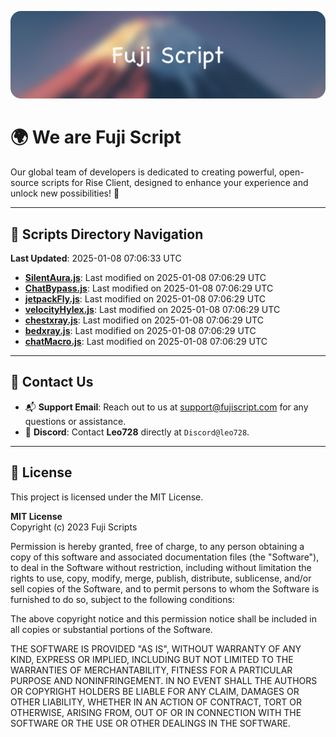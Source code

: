 ![Banner](.github/b.webp)

# 🌍 **We are Fuji Script**

Our global team of developers is dedicated to creating powerful, open-source scripts for Rise Client, designed to enhance your experience and unlock new possibilities! 🌟

---
<!-- SCRIPTS_NAVIGATION_START -->
## 📂 **Scripts Directory Navigation**

**Last Updated**: 2025-01-08 07:06:33 UTC

- **[SilentAura.js](scripts/SilentAura.js)**: Last modified on 2025-01-08 07:06:29 UTC
- **[ChatBypass.js](scripts/ChatBypass.js)**: Last modified on 2025-01-08 07:06:29 UTC
- **[jetpackFly.js](scripts/jetpackFly.js)**: Last modified on 2025-01-08 07:06:29 UTC
- **[velocityHylex.js](scripts/velocityHylex.js)**: Last modified on 2025-01-08 07:06:29 UTC
- **[chestxray.js](scripts/chestxray.js)**: Last modified on 2025-01-08 07:06:29 UTC
- **[bedxray.js](scripts/bedxray.js)**: Last modified on 2025-01-08 07:06:29 UTC
- **[chatMacro.js](scripts/chatMacro.js)**: Last modified on 2025-01-08 07:06:29 UTC

<!-- SCRIPTS_NAVIGATION_END -->

---

## 💬 **Contact Us**  
- 📬 **Support Email**: Reach out to us at [support@fujiscript.com](mailto:support@fujiscript.com) for any questions or assistance.  
- 💬 **Discord**: Contact **Leo728** directly at `Discord@leo728`.

---

## 📜 **License**

This project is licensed under the MIT License.  

**MIT License**  
Copyright (c) 2023 Fuji Scripts  

Permission is hereby granted, free of charge, to any person obtaining a copy of this software and associated documentation files (the "Software"), to deal in the Software without restriction, including without limitation the rights to use, copy, modify, merge, publish, distribute, sublicense, and/or sell copies of the Software, and to permit persons to whom the Software is furnished to do so, subject to the following conditions:  

The above copyright notice and this permission notice shall be included in all copies or substantial portions of the Software.  

THE SOFTWARE IS PROVIDED "AS IS", WITHOUT WARRANTY OF ANY KIND, EXPRESS OR IMPLIED, INCLUDING BUT NOT LIMITED TO THE WARRANTIES OF MERCHANTABILITY, FITNESS FOR A PARTICULAR PURPOSE AND NONINFRINGEMENT. IN NO EVENT SHALL THE AUTHORS OR COPYRIGHT HOLDERS BE LIABLE FOR ANY CLAIM, DAMAGES OR OTHER LIABILITY, WHETHER IN AN ACTION OF CONTRACT, TORT OR OTHERWISE, ARISING FROM, OUT OF OR IN CONNECTION WITH THE SOFTWARE OR THE USE OR OTHER DEALINGS IN THE SOFTWARE.  
